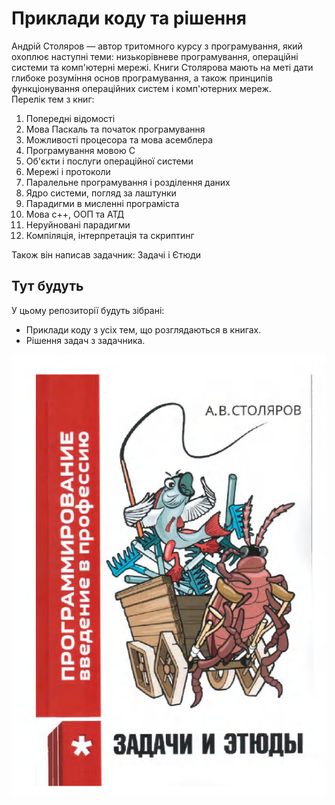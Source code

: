 # Приклади коду та рішення
 
Андрій Столяров — автор тритомного курсу з програмування, який охоплює наступні теми: низькорівневе програмування, операційні системи та комп'ютерні мережі. Книги Столярова мають на меті дати глибоке розуміння основ програмування, а також принципів функціонування операційних систем і комп'ютерних мереж.<br>
Перелік тем з книг:
1. Попередні відомості
2. Мова Паскаль та початок програмування
3. Можливості процесора та мова асемблера
4. Програмування мовою С
5. Об'єкти і послуги операційної системи
6. Мережі і протоколи
7. Паралельне програмування і розділення даних
8. Ядро системи, погляд за лаштунки
9. Парадигми в мисленні програміста
10. Мова с++, ООП та АТД
11. Неруйновані парадигми
12. Компіляція, інтерпретація та скриптинг

Також він написав задачник: Задачі і Єтюди

## Тут будуть
У цьому репозиторії будуть зібрані:
- Приклади коду з усіх тем, що розглядаються в книгах.
- Рішення задач з задачника.

![image](https://github.com/MihaplAyMF/study/blob/main/prog/book_titile.png)

